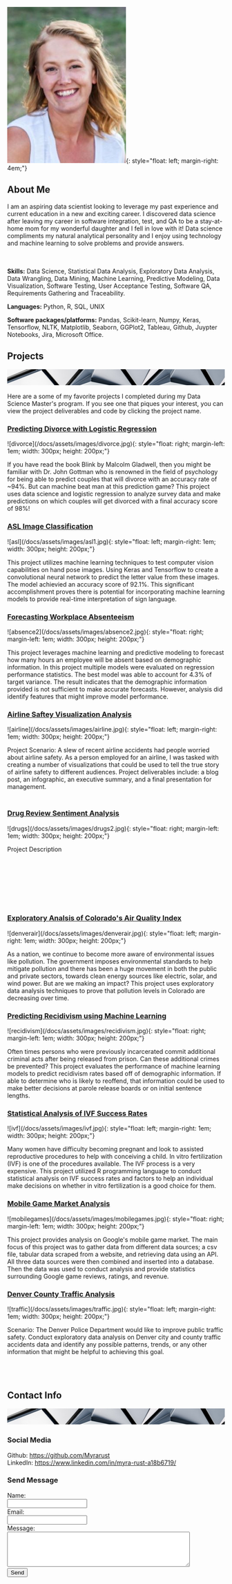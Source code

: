 ![Hi! I'm Myra](/docs/assets/images/pages_headshot2.jpg){: style="float: left; margin-right: 4em;"}
## About Me

I am an aspiring data scientist looking to leverage my past experience and current education in a new and exciting career. I discovered data science after leaving my career in software integration, test, and QA to be a stay-at-home mom for my wonderful daughter and I fell in love with it! Data science compliments my natural analytical personality and I enjoy using technology and machine learning to solve problems and provide answers. 

<br><br>**Skills:** Data Science, Statistical Data Analysis, Exploratory Data Analysis, Data Wrangling, Data Mining, Machine Learning, Predictive Modeling, Data Visualization, Software Testing, User Acceptance Testing, Software QA, Requirements Gathering and Traceability.<br>

**Languages:** Python, R, SQL, UNIX<br>

**Software packages/platforms:** Pandas, Scikit-learn, Numpy, Keras, Tensorflow, NLTK, Matplotlib, Seaborn, GGPlot2, Tableau, Github, Juypter Notebooks, Jira, Microsoft Office.
<br>

## Projects

![Photo by Scott Webb from Pexels](/docs/assets/images/pexels-scott-webb-1022928-slice.jpg)

Here are a some of my favorite projects I completed during my Data Science Master's program. If you see one that piques your interest, you can view the project deliverables and code by clicking the project name.

<html>
   <body>
      <h3><a href="https://github.com/Myrarust/Myra-Rust/tree/main/Projects/Predicting%20Divorce%20with%20Logistic%20Regression">Predicting Divorce with Logistic Regression</a></h3>
   </body>
</html>
![divorce](/docs/assets/images/divorce.jpg){: style="float: right; margin-left: 1em; width: 300px; height: 200px;"}
<html>
   <body>
      <p>
         If you have read the book Blink by Malcolm Gladwell, then you might be familiar with Dr. John Gottman who is renowned in the field of psychology for being able to predict couples that will divorce with an accuracy rate of ~94%. But can machine beat man at this prediction game? This project uses data science and logistic regression to analyze survey data and make predictions on which couples will get divorced with a final accuracy score of 98%! </p>
   </body>
   <body>
      <h3><a href="https://github.com/Myrarust/Myra-Rust/tree/main/Projects/ASL%20Image%20Classification">ASL Image Classification</a></h3>
   </body>
</html>
![asl](/docs/assets/images/asl1.jpg){: style="float: left; margin-right: 1em; width: 300px; height: 200px;"}
<html>
   <body>
      <p>
         This project utilizes machine learning techniques to test computer vision capabilities on hand pose images. Using Keras and Tensorflow to create a convolutional neural network to predict the letter value from these images. The model achievied an accuracy score of 92.1%. This significant accomplishment proves there is potential for incorporating machine learning models to provide real-time interpretation of sign language.</p>
   </body>   
   <body>
      <h3><a href="https://github.com/Myrarust/Myra-Rust/tree/main/Projects/Forecasting%20Workplace%20Absenteeism">Forecasting Workplace Absenteeism</a></h3>
   </body>
</html>
![absence2](/docs/assets/images/absence2.jpg){: style="float: right; margin-left: 1em; width: 300px; height: 200px;"}
<html>
   <body>
      <p>
         This project leverages machine learning and predictive modeling to forecast how many hours an employee will be absent based on demographic information. In this project multiple models were evaluated on regression performance statistics. The best model was able to account for 4.3% of target variance. The result indicates that the demographic information provided is not sufficient to make accurate forecasts. However, analysis did identify features that might improve model performance.</p>
   </body>   
   <body>
      <h3><a href="https://github.com/Myrarust/Myra-Rust/tree/main/Projects/Airline%20Safety%20Visualization%20Analysis">Airline Saftey Visualization Analysis</a></h3>
   </body>
</html>
![airline](/docs/assets/images/airline.jpg){: style="float: left; margin-right: 1em; width: 300px; height: 200px;"}
<html>
   <body>
      <p>
         Project Scenario: A slew of recent airline accidents had people worried about airline safety. As a person employed for an airline, I was tasked with creating a number of visualizations that could be used to tell the true story of airline safety to different audiences. Project deliverables include: a blog post, an infographic, an executive summary, and a final presentation for management.</p>
   </body>
   <body>
      <h3><br><a href="https://github.com/Myrarust/Myra-Rust/tree/main/Projects/Drug%20Review%20Sentiment%20Analysis">Drug Review Sentiment Analysis</a></h3>
   </body>
</html>
![drugs](/docs/assets/images/drugs2.jpg){: style="float: right; margin-left: 1em; width: 300px; height: 200px;"}
<html>
   <body>
      <p>
         Project Description<br><br><br><br><br><br><br><br></p>
   </body>  
   <body>
      <h3><a href="https://github.com/Myrarust/Myra-Rust/tree/main/Projects/Exploratory%20Analysis%20of%20Colorado%20Air%20Quality%20Index">Exploratory Analsis of Colorado's Air Quality Index</a></h3>
   </body>
</html>
![denverair](/docs/assets/images/denverair.jpg){: style="float: left; margin-right: 1em; width: 300px; height: 200px;"}
<html>
   <body>
      <p>
         As a nation, we continue to become more aware of environmental issues like pollution. The government imposes environmental standards to help mitigate pollution and there has been a huge movement in both the public and private sectors, towards clean energy sources like electric, solar, and wind power. But are we making an impact? This project uses exploratory data analysis techniques to prove that pollution levels in Colorado are decreasing over time.</p>
   </body>   
   <body>
      <h3><a href="https://github.com/Myrarust/Myra-Rust/tree/main/Projects/Predicting%20Recidivism%20using%20Machine%20Learning">Predicting Recidivism using Machine Learning</a></h3>
   </body>
</html>
![recidivism](/docs/assets/images/recidivism.jpg){: style="float: right; margin-left: 1em; width: 300px; height: 200px;"}
<html>
   <body>
      <p>
         Often times persons who were previously incarcerated commit additional criminal acts after being released from prison. Can these additional crimes be prevented? This project evaluates the performance of machine learning models to predict recidivism rates based off of demographic information. If able to determine who is likely to reoffend, that information could be used to make better decisions at parole release boards or on initial sentence lengths.</p>
   </body>   
   <body>
      <h3><a href="https://github.com/Myrarust/Myra-Rust/tree/main/Projects/Statistical%20Analysis%20of%20IVF%20Success%20Rates">Statistical Analysis of IVF Success Rates</a></h3>
   </body>
</html>
![ivf](/docs/assets/images/ivf.jpg){: style="float: left; margin-right: 1em; width: 300px; height: 200px;"}
<html>
   <body>
      <p>
         Many women have difficulty becoming pregnant and look to assisted reproductive procedures to help with conceiving a child. In vitro fertilization (IVF) is one of the procedures available. The IVF process is a very expensive. This project utilized R programming language to conduct statistical analysis on IVF success rates and factors to help an individual make decisions on whether in vitro fertilization is a good choice for them.</p>
   </body>
   <body>
      <h3><a href="https://github.com/Myrarust/Myra-Rust/tree/main/Projects/Mobile%20Game%20Market%20Analysis">Mobile Game Market Analysis</a></h3>
   </body>
</html>
![mobilegames](/docs/assets/images/mobilegames.jpg){: style="float: right; margin-left: 1em; width: 300px; height: 200px;"}
<html>
   <body>
      <p>
         This project provides analysis on Google's mobile game market. The main focus of this project was to gather data from different data sources; a csv file, tabular data scraped from a website, and retrieving data using an API. All three data sources were then combined and inserted into a database. Then the data was used to conduct analysis and provide statistics surrounding Google game reviews, ratings, and revenue.</p>
   </body>  
   <body>
      <h3><a href="https://github.com/Myrarust/Myra-Rust/tree/main/Projects/Denver%20County%20Traffic%20Analysis">Denver County Traffic Analysis</a></h3>
   </body>
</html>
![traffic](/docs/assets/images/traffic.jpg){: style="float: left; margin-right: 1em; width: 300px; height: 200px;"}
<html>
   <body>
      <p>
         Scenario: The Denver Police Department would like to improve public traffic safety. Conduct exploratory data analysis on Denver city and county traffic accidents data and identify any possible patterns, trends, or any other information that might be helpful to achieving this goal.<br><br><br><br></p>
   </body>
</html>

## Contact Info

![Photo by Scott Webb from Pexels](/docs/assets/images/pexels-scott-webb-1022928-slice.jpg)

<html>
   <body>
      <h3>Social Media</h3>
        <p>
      Github: <a href="https://github.com/Myrarust">https://github.com/Myrarust</a><br>
      LinkedIn: <a href="https://www.linkedin.com/in/myra-rust-a18b6719/">https://www.linkedin.com/in/myra-rust-a18b6719/</a><br>
        </p>
      <h3>Send Message</h3>
        <p>
<form
  action="https://formspree.io/f/mrgrdplp"
  method="POST"
>
  <label>
    Name:     
    <br><input type="text" name="name" required="">
  </label>
  <label>
    <br>Email:    
    <br><input type="email" name="_replyto" required="">
  </label>
  <label>
    <br>Message:  
    <br><textarea name="message" rows="5" cols="50"></textarea>
  </label>
  <!-- your other form fields go here -->
  <br><button type="submit">Send</button>
    </form></p></body></html>
